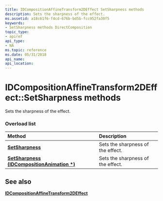 ```yaml
---
title: IDCompositionAffineTransform2DEffect SetSharpness methods
description: Sets the sharpness of the effect.
ms.assetid: a18c61f6-f4cd-676b-bd5b-fcc952fa30f5
keywords:
- SetSharpness methods DirectComposition
topic_type:
- apiref
api_type:
- NA
ms.topic: reference
ms.date: 05/31/2018
api_name: 
api_location: 
---
```


# IDCompositionAffineTransform2DEffect::SetSharpness methods

Sets the sharpness of the effect.

### Overload list



| Method                                                                                                  | Description                                  |
|:--------------------------------------------------------------------------------------------------------|:---------------------------------------------|
| [**SetSharpness**](/windows/win32/api/dcomp/nf-dcomp-idcompositionaffinetransform2deffect-setsharpness(float))                               | Sets the sharpness of the effect.<br/> |
| [**SetSharpness (IDCompositionAnimation \*)**](/windows/win32/api/dcomp/nf-dcomp-idcompositionaffinetransform2deffect-setsharpness(idcompositionanimation)) | Sets the sharpness of the effect.<br/> |



## See also

<dl> <dt>

[**IDCompositionAffineTransform2DEffect**](/windows/win32/api/dcomp/nn-dcomp-idcompositionaffinetransform2deffect)
</dt> </dl>

 

